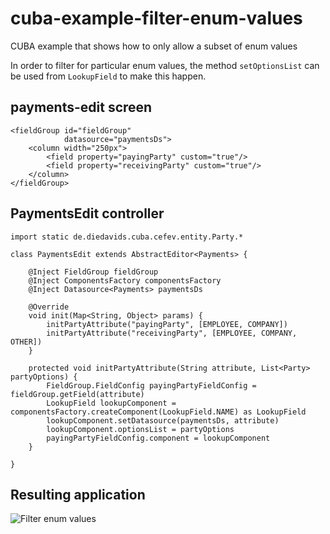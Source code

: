 # cuba-example-filter-enum-values
CUBA example that shows how to only allow a subset of enum values

In order to filter for particular enum values, the method `setOptionsList` can be used from `LookupField` to make this happen.


## payments-edit screen

```
<fieldGroup id="fieldGroup"
            datasource="paymentsDs">
    <column width="250px">
        <field property="payingParty" custom="true"/>
        <field property="receivingParty" custom="true"/>
    </column>
</fieldGroup>
```

## PaymentsEdit controller

```
import static de.diedavids.cuba.cefev.entity.Party.*

class PaymentsEdit extends AbstractEditor<Payments> {

    @Inject FieldGroup fieldGroup
    @Inject ComponentsFactory componentsFactory
    @Inject Datasource<Payments> paymentsDs

    @Override
    void init(Map<String, Object> params) {
        initPartyAttribute("payingParty", [EMPLOYEE, COMPANY])
        initPartyAttribute("receivingParty", [EMPLOYEE, COMPANY, OTHER])
    }

    protected void initPartyAttribute(String attribute, List<Party> partyOptions) {
        FieldGroup.FieldConfig payingPartyFieldConfig = fieldGroup.getField(attribute)
        LookupField lookupComponent = componentsFactory.createComponent(LookupField.NAME) as LookupField
        lookupComponent.setDatasource(paymentsDs, attribute)
        lookupComponent.optionsList = partyOptions
        payingPartyFieldConfig.component = lookupComponent
    }

}
```


## Resulting application

![Filter enum values](https://github.com/mariodavid/cuba-example-filter-enum-values/blob/master/img/filter-enum-values.png)
